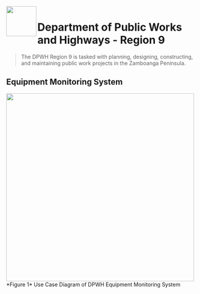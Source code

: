 <img align = "left" src= "https://github.com/lhbsaldana/itelective3-web/blob/53c20d08291ee007d22475dc504d81755d2fb8f0/DPWH_Logo-removebg-preview.png" width="80"/> 

# Department of Public Works and Highways - Region 9 
> The DPWH Region 9 is tasked with planning, designing, constructing, and maintaining public work projects in the Zamboanga Peninsula.

## Equipment Monitoring System 
<img align = "center" src= "https://github.com/lhbsaldana/itelective3-web/blob/main/equipment%20monitoring%20system.PNG" height="500"/> 
*Figure 1* Use Case Diagram of DPWH Equipment Monitoring System  
